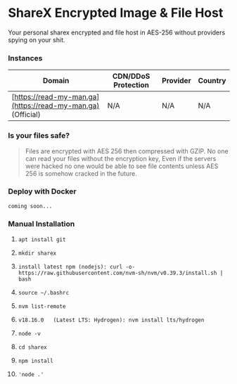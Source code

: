# ShareX Encrypted Image & File Host

Your personal sharex encrypted and file host in AES-256 without providers spying on your shit.

### Instances

| Domain | CDN/DDoS Protection | Provider | Country |
| -- | -- | -- | -- 
| [https://read-my-man.ga](https://read-my-man.ga) (Official) |  N/A | N/A | N/A


### Is your files safe?

> Files are encrypted with AES 256 then compressed with GZIP. No one can read your files without the encryption key, Even if the servers were hacked no one would be able to see file contents unless AES 256 is somehow cracked in the future.

### Deploy with Docker
```
coming soon...
```

### Manual Installation

1. ```apt install git```

2. ```mkdir sharex```

3. ```install latest npm (nodejs): curl -o- https://raw.githubusercontent.com/nvm-sh/nvm/v0.39.3/install.sh | bash```

4. ```source ~/.bashrc```

5. ```nvm list-remote```

6. ```v18.16.0   (Latest LTS: Hydrogen): nvm install lts/hydrogen```

7. ```node -v```

8. ```cd sharex```

9. ```npm install```

10. ```'node .'```
